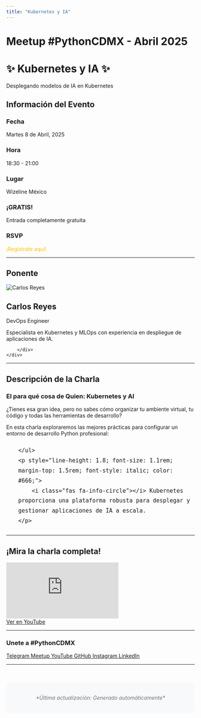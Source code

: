 ```yaml
---
title: "Kubernetes y IA"
---
```


# Meetup #PythonCDMX <i class="fab fa-python"></i> - Abril 2025

<div class="meetup-hero">
    <h1>✨ Kubernetes y IA ✨</h1>
    <p class="meetup-subtitle">Desplegando modelos de IA en Kubernetes</p>
</div>

## Información del Evento

<div class="event-details">
    <div class="detail-card date-card">
        <h3><i class="fas fa-calendar-alt"></i> Fecha</h3>
        <p>Martes 8 de Abril, 2025</p>
    </div>
    <div class="detail-card time-card">
        <h3><i class="fas fa-clock"></i> Hora</h3>
        <p>18:30 - 21:00</p>
    </div>
    <div class="detail-card location-card">
        <h3><i class="fas fa-map-marker-alt"></i> Lugar</h3>
        <p>Wizeline México</p>
    </div>
    <div class="detail-card free-card">
        <h3><i class="fas fa-gift"></i> ¡GRATIS!</h3>
        <p>Entrada completamente gratuita</p>
    </div>
    <div class="detail-card rsvp-card">
        <h3><i class="fas fa-ticket-alt"></i> RSVP</h3>
        <p><a href="https://www.meetup.com/python-mexico/" style="color: #ffc107; text-decoration: none;">¡Regístrate aquí!</a></p>
    </div>
</div>

---

## Ponente

<div class="speaker-section">
    <div class="speaker-photo">
        <img src="/../../images/ponentes/202504-PythonCDMX-carlos-reyes.png" alt="Carlos Reyes">
    </div>
    <div class="speaker-info">
        <h2>Carlos Reyes</h2>
        <p class="speaker-role">DevOps Engineer</p>
        <p class="speaker-bio">Especialista en Kubernetes y MLOps con experiencia en despliegue de aplicaciones de IA.</p>
        <div class="speaker-links">
            
            
            
        </div>
    </div>
</div>

---

## Descripción de la Charla

<div class="talk-description">
    <h3><i class="fas fa-rocket"></i> El para qué cosa de Quien: Kubernetes y AI</h3>
    <p>¿Tienes esa gran idea, pero no sabes cómo organizar tu ambiente virtual, tu código y todas las herramientas de desarrollo?</p>
    <p>En esta charla exploraremos las mejores prácticas para configurar un entorno de desarrollo Python profesional:</p>
    <ul style="line-height: 1.8; font-size: 1.1rem; margin: 1.5rem 0; padding-left: 2rem;">
        
    </ul>
    <p style="line-height: 1.8; font-size: 1.1rem; margin-top: 1.5rem; font-style: italic; color: #666;">
        <i class="fas fa-info-circle"></i> Kubernetes proporciona una plataforma robusta para desplegar y gestionar aplicaciones de IA a escala.
    </p>
</div>

---

## ¡Mira la charla completa!

<div class="video-section">
    <div class="video-container">
        <div class="video-wrapper">
            <iframe
                src="https://www.youtube.com/embed/ebeqlVkhKNs"
                title="Meetup PythonCDMX Abril 2025"
                frameborder="0"
                allow="accelerometer; autoplay; clipboard-write; encrypted-media; gyroscope; picture-in-picture; web-share"
                allowfullscreen>
            ></iframe>
        </div>
        <a href="https://www.youtube.com/watch?v=ebeqlVkhKNs" class="youtube-btn">
            <i class="fab fa-youtube"></i> Ver en YouTube
        </a>
    </div>
</div>

---

### Unete a #PythonCDMX

<div class="community-links">
    <a href="https://t.me/PythonCDMX" class="community-link telegram">
        <i class="fab fa-telegram"></i> Telegram
    </a>
    <a href="https://www.meetup.com/python-mexico" class="community-link meetup">
        <i class="fab fa-meetup"></i> Meetup
    </a>
    <a href="https://www.youtube.com/@PythonMexico" class="community-link youtube">
        <i class="fab fa-youtube"></i> YouTube
    </a>
    <a href="https://github.com/PythonMexico/pythonCDMX" class="community-link github">
        <i class="fab fa-github"></i> GitHub
    </a>
    <a href="https://www.instagram.com/pythoncdmx" class="community-link instagram">
        <i class="fab fa-instagram"></i> Instagram
    </a>
    <a href="https://www.linkedin.com/company/pythoncdmx" class="community-link linkedin">
        <i class="fab fa-linkedin"></i> LinkedIn
    </a>
</div>

---

<div style="text-align: center; margin-top: 3rem; padding: 2rem; background: #f8f9fa; border-radius: 12px;">
    <p style="margin: 0; color: #6c757d; font-style: italic;">
        *Última actualización: Generado automáticamente*
    </p>
</div>